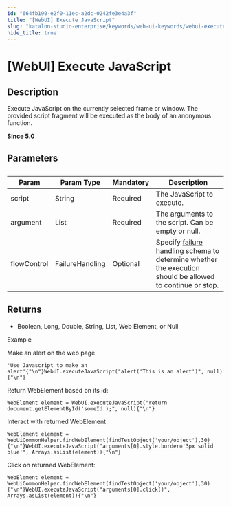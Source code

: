 ```yaml
---
id: "664fb190-e2f0-11ec-a2dc-0242fe3e4a3f"
title: "[WebUI] Execute JavaScript"
slug: "katalon-studio-enterprise/keywords/web-ui-keywords/webui-execute-javascript"
hide_title: true
---
```


# <a id="id_0" class="anchor_top_offset"/><a id="ariaid-title1" class="anchor_top_offset"/>[WebUI] Execute JavaScript


## <a id="id_0__id_1" class="anchor_top_offset"/>Description  

              
<p xmlns="http://www.w3.org/1999/xhtml" className="p">Execute JavaScript on the currently selected frame or window.   The provided script fragment will be executed as the body of an   anonymous function.</p> 
<p xmlns="http://www.w3.org/1999/xhtml" className="p"><strong className="ph b">Since 5.0</strong></p> 
            

## <a id="id_0__id_3" class="anchor_top_offset"/>Parameters  

              
<table xmlns="http://www.w3.org/1999/xhtml" className="table"><caption /><thead className="thead"><tr className><th className="entry anchor_top_offset" id="id_0__id_3__entry__1">Param</th><th className="entry anchor_top_offset" id="id_0__id_3__entry__2">Param Type</th><th className="entry anchor_top_offset" id="id_0__id_3__entry__3">Mandatory</th><th className="entry anchor_top_offset" id="id_0__id_3__entry__4">Description</th></tr></thead><tbody className="tbody"><tr className><td className="entry" headers="id_0__id_3__entry__1 id_0__id_3__entry__2 id_0__id_3__entry__3 id_0__id_3__entry__4 ">script</td><td className="entry" headers="id_0__id_3__entry__1 id_0__id_3__entry__2 id_0__id_3__entry__3 id_0__id_3__entry__4 ">String</td><td className="entry" headers="id_0__id_3__entry__1 id_0__id_3__entry__2 id_0__id_3__entry__3 id_0__id_3__entry__4 ">Required</td><td className="entry" headers="id_0__id_3__entry__1 id_0__id_3__entry__2 id_0__id_3__entry__3 id_0__id_3__entry__4 ">The JavaScript to execute.</td></tr><tr className><td className="entry" headers="id_0__id_3__entry__1 id_0__id_3__entry__2 id_0__id_3__entry__3 id_0__id_3__entry__4 ">argument</td><td className="entry" headers="id_0__id_3__entry__1 id_0__id_3__entry__2 id_0__id_3__entry__3 id_0__id_3__entry__4 ">List</td><td className="entry" headers="id_0__id_3__entry__1 id_0__id_3__entry__2 id_0__id_3__entry__3 id_0__id_3__entry__4 ">Required</td><td className="entry" headers="id_0__id_3__entry__1 id_0__id_3__entry__2 id_0__id_3__entry__3 id_0__id_3__entry__4 ">The arguments to the script. Can be empty or null.</td></tr><tr className><td className="entry" headers="id_0__id_3__entry__1 id_0__id_3__entry__2 id_0__id_3__entry__3 id_0__id_3__entry__4 ">flowControl</td><td className="entry" headers="id_0__id_3__entry__1 id_0__id_3__entry__2 id_0__id_3__entry__3 id_0__id_3__entry__4 ">FailureHandling</td><td className="entry" headers="id_0__id_3__entry__1 id_0__id_3__entry__2 id_0__id_3__entry__3 id_0__id_3__entry__4 ">Optional</td><td className="entry" headers="id_0__id_3__entry__1 id_0__id_3__entry__2 id_0__id_3__entry__3 id_0__id_3__entry__4 ">Specify <a className="xref" href="/docs/katalon-studio-enterprise/error-management/test-maintenance/failure-handling">failure handling</a> schema to         determine whether the execution should be allowed to continue or         stop.</td></tr></tbody></table> 
      

## <a id="id_0__id_4" class="anchor_top_offset"/>Returns

              
<ul xmlns="http://www.w3.org/1999/xhtml" className="ul"><li className="li">Boolean, Long, Double, String, List, Web Element, or Null</li></ul> 
      
<p xmlns="http://www.w3.org/1999/xhtml" className="p">Example </p> 
      
<p xmlns="http://www.w3.org/1999/xhtml" className="p">Make an alert on the web page</p> 
              
<pre xmlns="http://www.w3.org/1999/xhtml" className="pre codeblock"><code>'Use Javascript to make an alert'{"\n"}WebUI.executeJavaScript("alert('This is an alert')", null){"\n"}</code></pre> 
            
<p xmlns="http://www.w3.org/1999/xhtml" className="p">Return WebElement based on its id:</p> 
              
<pre xmlns="http://www.w3.org/1999/xhtml" className="pre codeblock"><code>WebElement element = WebUI.executeJavaScript("return document.getElementById('someId');", null){"\n"}</code></pre> 
            
<p xmlns="http://www.w3.org/1999/xhtml" className="p">Interact with returned WebElement</p> 
              
<pre xmlns="http://www.w3.org/1999/xhtml" className="pre codeblock"><code>WebElement element = WebUiCommonHelper.findWebElement(findTestObject('your/object'),30){"\n"}WebUI.executeJavaScript("arguments[0].style.border='3px solid blue'", Arrays.asList(element)){"\n"}</code></pre> 
            
<p xmlns="http://www.w3.org/1999/xhtml" className="p">Click on returned WebElement:</p> 
              
<pre xmlns="http://www.w3.org/1999/xhtml" className="pre codeblock"><code>WebElement element = WebUiCommonHelper.findWebElement(findTestObject('your/object'),30){"\n"}WebUI.executeJavaScript("arguments[0].click()", Arrays.asList(element)){"\n"}</code></pre> 
            
